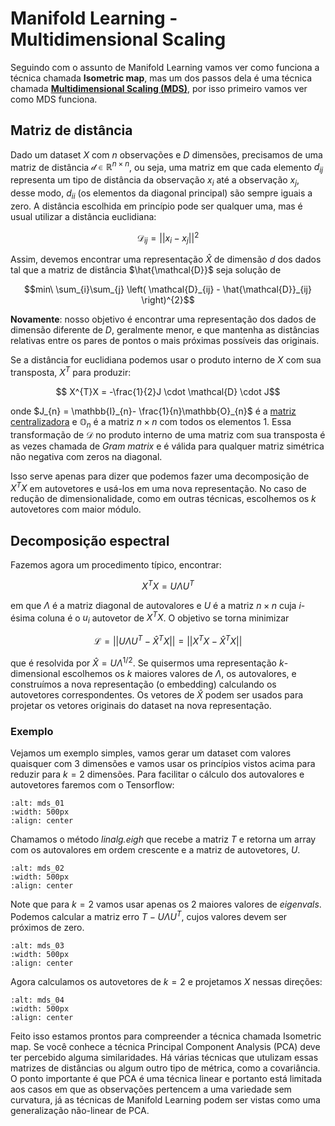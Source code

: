 # Manifold Learning - Multidimensional Scaling

Seguindo com o assunto de Manifold Learning vamos ver como funciona a técnica chamada **Isometric map**, mas um dos passos dela é uma técnica chamada **[Multidimensional Scaling (MDS)](https://en.wikipedia.org/wiki/Multidimensional_scaling)**, por isso primeiro vamos ver como MDS funciona.

## Matriz de distância

Dado um dataset $X$ com $n$ observações e $D$ dimensões, precisamos de uma matriz de distância $\mathcal{d} \in \mathbb{R}^{n \times n}$, ou seja, uma matriz em que cada elemento $d_{ij}$ representa um tipo de distância da observação $x_{i}$ até a observação $x_{j}$, desse modo, $d_{ii}$ (os elementos da diagonal principal) são sempre iguais a zero. A distância escolhida em princípio pode ser qualquer uma, mas é usual utilizar a distância euclidiana:

$$\mathcal{D}_{ij} = \vert \vert x_{i} - x_{j} \vert \vert^{2}$$

Assim, devemos encontrar uma representação $\hat{X}$ de dimensão $d$ dos dados tal que a matriz de distância $\hat{\mathcal{D}}$ seja solução de

$$min\ \sum_{i}\sum_{j} \left( \mathcal{D}_{ij} - \hat{\mathcal{D}}_{ij}  \right)^{2}$$

**Novamente**: nosso objetivo é encontrar uma representação dos dados de dimensão diferente de $D$, geralmente menor, e que mantenha as distâncias relativas entre os pares de pontos o mais próximas possíveis das originais.

Se a distância for euclidiana podemos usar o produto interno de $X$ com sua transposta, $X^{T}$ para produzir:

$$ X^{T}X = -\frac{1}{2}J \cdot \mathcal{D} \cdot J$$

onde $J_{n} = \mathbb{I}_{n}- \frac{1}{n}\mathbb{O}_{n}$ é a [matriz centralizadora](https://en.wikipedia.org/wiki/Centering_matrix) e $\mathbb{O}_{n}$ é a matriz $n \times n$ com todos os elementos 1. Essa transformação de $\mathcal{D}$ no produto interno de uma matriz com sua transposta é as vezes chamada de *Gram matrix* e é válida para qualquer matriz simétrica não negativa com zeros na diagonal.

Isso serve apenas para dizer que podemos fazer uma decomposição de $X^{T}X$ em autovetores e usá-los em uma nova representação. No caso de redução de dimensionalidade, como em outras técnicas, escolhemos os $k$ autovetores com maior módulo.

## Decomposição espectral

Fazemos agora um procedimento típico, encontrar:

$$ X^{T}X = U \Lambda U^{T}$$

em que $\Lambda$ é a matriz diagonal de autovalores e $U$ é a matriz $n \times n$ cuja $i$-ésima coluna é o $u_{i}$ autovetor de $X^{T}X$. O objetivo se torna minimizar

$$\mathcal{L} = \vert \vert U \Lambda U^{T} - \hat{X}^{T}X \vert \vert = \vert \vert X^{T}X - \hat{X}^{T}X \vert \vert$$

que é resolvida por $\hat{X} = U \Lambda^{1/2}$. Se quisermos uma representação $k$-dimensional escolhemos os $k$ maiores valores de $\Lambda$, os autovalores, e construímos a nova representação (o embedding) calculando os autovetores correspondentes. Os vetores de $\hat{X}$ podem ser usados para projetar os vetores originais do dataset na nova representação.

### Exemplo

Vejamos um exemplo simples, vamos gerar um dataset com valores quaisquer com $3$ dimensões e vamos usar os princípios vistos acima para reduzir para $k=2$ dimensões. Para facilitar o cálculo dos autovalores e autovetores faremos com o Tensorflow:

<!-- <img src="../assets/img/mds_01.png" style="float: left; margin-right: 10px;" /> -->
```{image} ../../images/mds_01.png
:alt: mds_01
:width: 500px
:align: center
```

Chamamos o método *linalg.eigh* que recebe a matriz $T$ e retorna um array com os autovalores em ordem crescente e a matriz de autovetores, $U$.

<!-- <p><img src="../assets/img/mds_02.png" style="float: left; margin-right: 10px;" /></p><br>   -->
```{image} ../../images/mds_02.png
:alt: mds_02
:width: 500px
:align: center
```

Note que para $k=2$ vamos usar apenas os $2$ maiores valores de *eigenvals*. Podemos calcular a matriz erro $T - U \Lambda U^{T}$, cujos valores devem ser próximos de zero.

<!-- <img src="../assets/img/mds_03.png" style="float: left; margin-right: 10px;" /> -->
```{image} ../../images/mds_03.png
:alt: mds_03
:width: 500px
:align: center
```

Agora calculamos os autovetores de $k=2$ e projetamos $X$ nessas direções:

<!-- <img src="../assets/img/mds_04.png" style="float: left; margin-right: 10px;" /> -->
```{image} ../../images/mds_04.png
:alt: mds_04
:width: 500px
:align: center
```

Feito isso estamos prontos para compreender a técnica chamada Isometric map. Se você conhece a técnica Principal Component Analysis (PCA) deve ter percebido alguma similaridades. Há várias técnicas que utulizam essas matrizes de distâncias ou algum outro tipo de métrica, como a covariância. O ponto importante é que PCA é uma técnica linear e portanto está limitada aos casos em que as observações pertencem a uma variedade sem curvatura, já as técnicas de Manifold Learning podem ser vistas como uma generalização não-linear de PCA.
